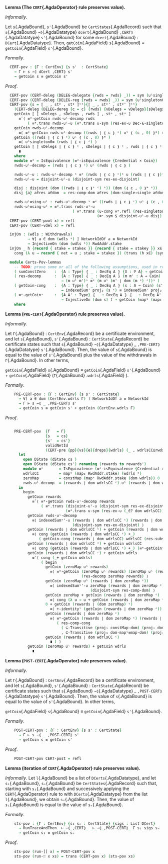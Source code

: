 <!--
```agda

{-# OPTIONS --safe #-}

open import Ledger.Conway.Specification.Gov.Base

module Ledger.Conway.Specification.Certs.Properties.PoVLemmas (gs : _) (open GovStructure gs) where

open import Ledger.Conway.Specification.Certs gs
open import Ledger.Conway.Specification.Gov.Actions gs hiding (yes; no)
open import Ledger.Prelude

open import Axiom.Set.Properties th

open import Algebra using (CommutativeMonoid)
open import Data.Maybe.Properties
open import Data.Nat.Properties using (+-0-monoid; +-0-commutativeMonoid; +-identityʳ; +-identityˡ)
open import Relation.Binary using (IsEquivalence)
open import Relation.Nullary.Decidable
open import Tactic.ReduceDec

open Computational ⦃...⦄

open import stdlib-meta.Tactic.GenError using (genErrors)

open CertState

private variable
  dCert : DCert
  l : List DCert
  A A' B : Type
instance
  _ = +-0-monoid

getCoin-singleton : ⦃ _ : DecEq A ⦄ {(a , c) : A × Coin} → indexedSumᵛ' id ❴ (a , c) ❵ ≡ c
getCoin-singleton = indexedSum-singleton' {M = Coin} (finiteness _)

∪ˡsingleton∈dom :  ⦃ _ : DecEq A ⦄ (m : A ⇀ Coin) {(a , c) : A × Coin}
                → a ∈ dom m → getCoin (m ∪ˡ ❴ (a , c) ❵ᵐ) ≡ getCoin m
∪ˡsingleton∈dom m {(a , c)} a∈dom = ≡ᵉ-getCoin (m ∪ˡ ❴ (a , c) ❵) m (singleton-∈-∪ˡ {m = m} a∈dom)

module _  ( indexedSumᵛ'-∪ :  {A : Type} ⦃ _ : DecEq A ⦄ (m m' : A ⇀ Coin)
                              → disjoint (dom m) (dom m')
                              → getCoin (m ∪ˡ m') ≡ getCoin m + getCoin m' )
  where
  open ≡-Reasoning
  open Equivalence

  ∪ˡsingleton∉dom :  ⦃ _ : DecEq A ⦄ (m : A ⇀ Coin) {(a , c) : A × Coin}
                   → a ∉ dom m → getCoin (m ∪ˡ ❴ (a , c) ❵ᵐ) ≡ getCoin m + c
  ∪ˡsingleton∉dom m {(a , c)} a∉dom = begin
    getCoin (m ∪ˡ ❴ a , c ❵ᵐ)
      ≡⟨ indexedSumᵛ'-∪ m ❴ a , c ❵ᵐ
         ( λ x y → a∉dom (subst (_∈ dom m) (from ∈-dom-singleton-pair y) x) ) ⟩
    getCoin m + getCoin ❴ a , c ❵ᵐ
      ≡⟨ cong (getCoin m +_) getCoin-singleton ⟩
    getCoin m + c
      ∎

  ∪ˡsingleton0≡ : ⦃ _ : DecEq A ⦄ → (m : A ⇀ Coin) {a : A} → getCoin (m ∪ˡ ❴ (a , 0) ❵ᵐ) ≡ getCoin m
  ∪ˡsingleton0≡ m {a} with a ∈? dom m
  ... | yes a∈dom = ∪ˡsingleton∈dom m a∈dom
  ... | no a∉dom = trans (∪ˡsingleton∉dom m a∉dom) (+-identityʳ (getCoin m))
```
-->


**Lemma (The `CERT`{.AgdaOperator} rule preserves value).**

*Informally*.

Let `s`{.AgdaBound}, `s'`{.AgdaBound} be `CertStates`{.AgdaRecord} such that
`s`{.AgdaBound} `⇀⦇`{.AgdaDatatype} `dcert`{.AgdaBound} `,CERT⦈`{.AgdaDatatype} `s'`{.AgdaBound} for
some `dcert`{.AgdaBound} : `DCert`{.AgdaDatatype}. Then,
`getCoin`{.AgdaField} `s`{.AgdaBound} $≡$ `getCoin`{.AgdaField} `s'`{.AgdaBound}.

*Formally*.

```agda
  CERT-pov : {Γ : CertEnv} {s s'  : CertState}
    → Γ ⊢ s ⇀⦇ dCert ,CERT⦈ s'
    → getCoin s ≡ getCoin s'
```

*Proof*.

```agda
  CERT-pov (CERT-deleg (DELEG-delegate {rwds = rwds} _)) = sym (∪ˡsingleton0≡ rwds)
  CERT-pov (CERT-deleg (DELEG-reg {rwds = rwds} _)) = sym (∪ˡsingleton0≡ rwds)
  CERT-pov {s = ⟦ _ , stᵖ , stᵍ ⟧ᶜˢ}{⟦ _ , stᵖ' , stᵍ' ⟧ᶜˢ}
    (CERT-deleg (DELEG-dereg {c = c} {rwds} {vDelegs = vDelegs}{sDelegs} x)) = begin
    getCoin ⟦ ⟦ vDelegs , sDelegs , rwds ⟧ , stᵖ , stᵍ ⟧
      ≡˘⟨ ≡ᵉ-getCoin rwds-∪ˡ-decomp rwds
          ( ≡ᵉ.trans rwds-∪ˡ-∪ (≡ᵉ.trans ∪-sym (res-ex-∪ Dec-∈-singleton)) ) ⟩
    getCoin rwds-∪ˡ-decomp
      ≡⟨ ≡ᵉ-getCoin rwds-∪ˡ-decomp ((rwds ∣ ❴ c ❵ ᶜ) ∪ˡ ❴ (c , 0) ❵ᵐ) rwds-∪ˡ≡sing-∪ˡ  ⟩
    getCoin ((rwds ∣ ❴ c ❵ ᶜ) ∪ˡ ❴ (c , 0) ❵ᵐ )
      ≡⟨ ∪ˡsingleton0≡ (rwds ∣ ❴ c ❵ ᶜ) ⟩
    getCoin ⟦ ⟦ vDelegs ∣ ❴ c ❵ ᶜ , sDelegs ∣ ❴ c ❵ ᶜ , rwds ∣ ❴ c ❵ ᶜ ⟧ , stᵖ' , stᵍ' ⟧
      ∎
    where
    module ≡ᵉ = IsEquivalence (≡ᵉ-isEquivalence {Credential × Coin})
    rwds-∪ˡ-decomp = (rwds ∣ ❴ c ❵ ᶜ) ∪ˡ (rwds ∣ ❴ c ❵ )

    rwds-∪ˡ-∪ : rwds-∪ˡ-decomp ˢ ≡ᵉ (rwds ∣ ❴ c ❵ ᶜ)ˢ ∪ (rwds ∣ ❴ c ❵)ˢ
    rwds-∪ˡ-∪ = disjoint-∪ˡ-∪ (disjoint-sym res-ex-disjoint)

    disj : disjoint (dom ((rwds ∣ ❴ c ❵ˢ ᶜ) ˢ)) (dom (❴ c , 0 ❵ᵐ ˢ))
    disj {a} a∈res a∈dom  = res-comp-dom a∈res (dom-single→single a∈dom)

    rwds-∪ˡ≡sing-∪ˡ : rwds-∪ˡ-decomp ˢ ≡ᵉ ((rwds ∣ ❴ c ❵ ᶜ) ∪ˡ ❴ (c , 0) ❵ᵐ )ˢ
    rwds-∪ˡ≡sing-∪ˡ = ≡ᵉ.trans rwds-∪ˡ-∪
                              ( ≡ᵉ.trans (∪-cong ≡ᵉ.refl (res-singleton'{m = rwds} x))
                                         (≡ᵉ.sym $ disjoint-∪ˡ-∪ disj) )
  CERT-pov (CERT-pool x) = refl
  CERT-pov (CERT-vdel x) = refl

  injOn : (wdls : Withdrawals)
          → ∀[ a ∈ dom (wdls ˢ) ] NetworkIdOf a ≡ NetworkId
          → InjectiveOn (dom (wdls ˢ)) RwdAddr.stake
  injOn _ h {record { stake = stakex }} {record { stake = stakey }} x∈ y∈ refl =
    cong (λ u → record { net = u ; stake = stakex }) (trans (h x∈) (sym (h y∈)))

  module Certs-Pov-lemmas
    -- TODO: prove some or all of the following assumptions, used in roof of `CERTBASE-pov`.
    ( sumConstZero    :  {A : Type} ⦃ _ : DecEq A ⦄ {X : ℙ A} → getCoin (constMap X 0) ≡ 0 )
    ( res-decomp      :  {A : Type} ⦃ _ : DecEq A ⦄ (m m' : A ⇀ Coin)
                         → (m ∪ˡ m')ˢ ≡ᵉ (m ∪ˡ (m' ∣ dom (m ˢ) ᶜ))ˢ )
    ( getCoin-cong    :  {A : Type} ⦃ _ : DecEq A ⦄ (s : A ⇀ Coin) (s' : ℙ (A × Coin)) → s ˢ ≡ᵉ s'
                         → indexedSum' proj₂ (s ˢ) ≡ indexedSum' proj₂ s' )
    ( ≡ᵉ-getCoinˢ     :  {A A' : Type} ⦃ _ : DecEq A ⦄ ⦃ _ : DecEq A' ⦄ (s : ℙ (A × Coin)) {f : A → A'}
                         → InjectiveOn (dom s) f → getCoin (mapˢ (map₁ f) s) ≡ getCoin s )
    where
```


**Lemma (`PRE-CERT`{.AgdaOperator} rule preserves value).**

*Informally*.

Let `Γ`{.AgdaBound} : `CertEnv`{.AgdaRecord} be a certificate environment, and let
`s`{.AgdaBound}, `s'`{.AgdaBound} : `CertState`{.AgdaRecord} be certificate states such that
`s`{.AgdaBound} `⇀⦇`{.AgdaDatatype} \_ `,PRE-CERT⦈`{.AgdaDatatype} `s'`{.AgdaBound}.
Then, the value of `s`{.AgdaBound} is equal to the value of `s'`{.AgdaBound} plus the
value of the withdrawals in `Γ`{.AgdaBound}.  In other terms,

`getCoin`{.AgdaField} `s`{.AgdaBound} $≡$ `getCoin`{.AgdaField} `s'`{.AgdaBound} + `getCoin`{.AgdaField} (`Γ`{.AgdaBound} .`wdrls`{.AgdaField} ).

*Formally*.

```agda
    PRE-CERT-pov : {Γ : CertEnv} {s s' : CertState}
      → ∀[ a ∈ dom (CertEnv.wdrls Γ) ] NetworkIdOf a ≡ NetworkId
      → Γ ⊢ s ⇀⦇ _ ,PRE-CERT⦈ s'
      → getCoin s ≡ getCoin s' + getCoin (CertEnv.wdrls Γ)
```

*Proof*.

```agda

    PRE-CERT-pov  {Γ   = Γ}
                  {s   = cs}
                  {s'  = cs'}
                  validNetId
                  (CERT-pre {pp}{vs}{e}{dreps}{wdrls} (_ , wdrlsCC⊆rwds)) =
      let
        open DState (dState cs )
        open DState (dState cs') renaming (rewards to rewards')
        module ≡ᵉ       = IsEquivalence (≡ᵉ-isEquivalence {Credential × Coin})
        wdrlsCC         = mapˢ (map₁ RwdAddr.stake) (wdrls ˢ)
        zeroMap         = constMap (mapˢ RwdAddr.stake (dom wdrls)) 0
        rwds-∪ˡ-decomp  = (rewards ∣ dom wdrlsCC ᶜ) ∪ˡ (rewards ∣ dom wdrlsCC)
      in
        begin
          getCoin rewards
            ≡˘⟨ ≡ᵉ-getCoin rwds-∪ˡ-decomp rewards
                ( ≡ᵉ.trans (disjoint-∪ˡ-∪ (disjoint-sym res-ex-disjoint))
                           (≡ᵉ.trans ∪-sym (res-ex-∪ (_∈? dom wdrlsCC))) ) ⟩
          getCoin rwds-∪ˡ-decomp
            ≡⟨ indexedSumᵛ'-∪ (rewards ∣ dom wdrlsCC ᶜ) (rewards ∣ dom wdrlsCC)
                              (disjoint-sym res-ex-disjoint) ⟩
          getCoin (rewards ∣ dom wdrlsCC ᶜ) + getCoin (rewards ∣ dom wdrlsCC )
            ≡⟨ cong (getCoin (rewards ∣ dom wdrlsCC ᶜ) +_)
               ( getCoin-cong (rewards ∣ dom wdrlsCC) wdrlsCC (res-subset{m = rewards} wdrlsCC⊆rwds) ) ⟩
          getCoin (rewards ∣ dom wdrlsCC ᶜ) + getCoin wdrlsCC
            ≡⟨ cong (getCoin (rewards ∣ dom wdrlsCC ᶜ) +_) (≡ᵉ-getCoinˢ (wdrls ˢ) (injOn wdrls validNetId)) ⟩
          getCoin (rewards ∣ dom wdrlsCC ᶜ) + getCoin wdrls
            ≡˘⟨ cong (_+ getCoin wdrls)
                ( begin
                  getCoin (zeroMap ∪ˡ rewards)
                    ≡⟨ ≡ᵉ-getCoin (zeroMap ∪ˡ rewards) (zeroMap ∪ˡ (rewards ∣ dom zeroMap ᶜ))
                                  (res-decomp zeroMap rewards) ⟩
                  getCoin (zeroMap ∪ˡ (rewards ∣ dom zeroMap ᶜ))
                    ≡⟨ indexedSumᵛ'-∪ zeroMap (rewards ∣ dom zeroMap ᶜ)
                                      (disjoint-sym res-comp-dom) ⟩
                  getCoin zeroMap + getCoin (rewards ∣ dom zeroMap ᶜ)
                    ≡⟨ cong (λ u → u + getCoin (rewards ∣ dom zeroMap ᶜ)) sumConstZero ⟩
                  0 + getCoin (rewards ∣ (dom zeroMap) ᶜ)
                    ≡⟨ +-identityˡ (getCoin (rewards ∣ dom zeroMap ᶜ)) ⟩
                  getCoin (rewards ∣ dom zeroMap ᶜ)
                    ≡⟨ ≡ᵉ-getCoin (rewards ∣ dom zeroMap ᶜ) (rewards ∣ dom wdrlsCC ᶜ)
                       ( res-comp-cong
                         ( ⊆-Transitive (proj₁ constMap-dom) (proj₂ dom-mapˡ≡map-dom)
                         , ⊆-Transitive (proj₁ dom-mapˡ≡map-dom) (proj₂ constMap-dom) ) ) ⟩
                  getCoin (rewards ∣ dom wdrlsCC ᶜ)
                    ∎ ) ⟩
          getCoin (zeroMap ∪ˡ rewards) + getCoin wdrls
            ∎
```


**Lemma (`POST-CERT`{.AgdaOperator} rule preserves value).**

*Informally*.

Let `Γ`{.AgdaBound} : `CertEnv`{.AgdaRecord} be a certificate environment, and let
`s`{.AgdaBound}, `s'`{.AgdaBound} : `CertState`{.AgdaRecord} be certificate states such that
`s`{.AgdaBound} `⇀⦇`{.AgdaDatatype} \_ `,POST-CERT⦈`{.AgdaDatatype} `s'`{.AgdaBound}.
Then, the value of `s`{.AgdaBound} is equal to the value of `s'`{.AgdaBound}.
In other terms,

`getCoin`{.AgdaField} `s`{.AgdaBound} $≡$ `getCoin`{.AgdaField} `s'`{.AgdaBound}.

*Formally*.

```agda
    POST-CERT-pov : {Γ : CertEnv} {s s' : CertState}
      → Γ ⊢ s ⇀⦇ _ ,POST-CERT⦈ s'
      → getCoin s ≡ getCoin s'
```

*Proof*.

```agda
    POST-CERT-pov CERT-post = refl
```

**Lemma (iteration of `CERT`{.AgdaOperator} rule preserves value).**

*Informally*. Let `l`{.AgdaBound} be a list of `DCerts`{.AgdaDatatype}, and let
`s₁`{.AgdaBound}, `sₙ`{.AgdaBound} be `CertStates`{.AgdaRecord} such that, starting
with `s₁`{.AgdaBound} and successively applying the `CERT`{.AgdaOperator} rule to with
`DCerts`{.AgdaDatatype} from the list `l`{.AgdaBound}, we obtain `sₙ`{.AgdaBound}.
Then, the value of `s₁`{.AgdaBound} is equal to the value of `sₙ`{.AgdaBound}.

*Formally*.

```agda
    sts-pov : {Γ : CertEnv} {s₁ sₙ : CertState} {sigs : List DCert}
      → RunTraceAndThen _⊢_⇀⦇_,CERT⦈_ _⊢_⇀⦇_,POST-CERT⦈_ Γ s₁ sigs sₙ
      → getCoin s₁ ≡ getCoin sₙ
```

*Proof*.

```agda
    sts-pov (run-[] x) = POST-CERT-pov x
    sts-pov (run-∷ x xs) = trans (CERT-pov x) (sts-pov xs)
```
